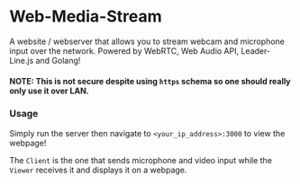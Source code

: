 # Web-Media-Stream

A website / webserver that allows you to stream webcam and microphone input over the network. Powered by WebRTC, Web Audio API, Leader-Line.js and Golang!

#### NOTE: This is not secure despite using `https` schema so one should really only use it over LAN.

### Usage

Simply run the server then navigate to `<your_ip_address>:3000` to view the webpage!

The `Client` is the one that sends microphone and video input while the `Viewer` receives it and displays it on a webpage.
